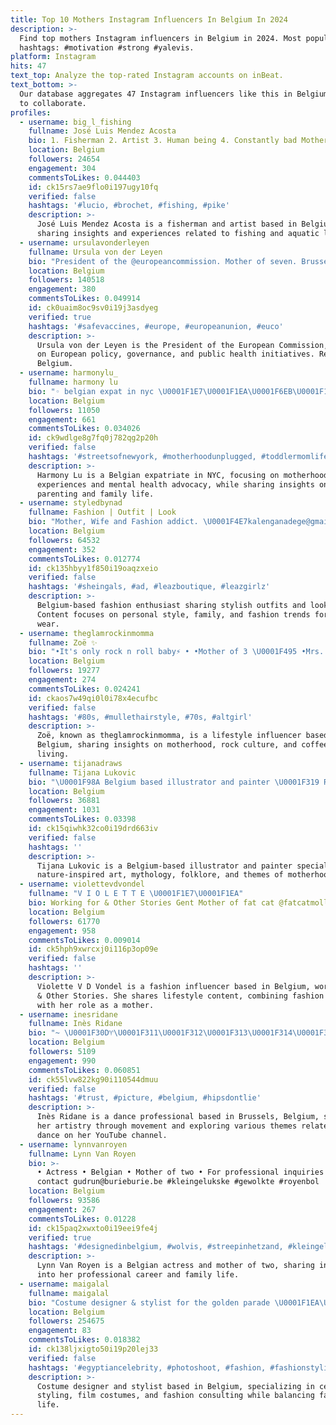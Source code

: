 ```yaml
---
title: Top 10 Mothers Instagram Influencers In Belgium In 2024
description: >-
  Find top mothers Instagram influencers in Belgium in 2024. Most popular
  hashtags: #motivation #strong #yalevis.
platform: Instagram
hits: 47
text_top: Analyze the top-rated Instagram accounts on inBeat.
text_bottom: >-
  Our database aggregates 47 Instagram influencers like this in Belgium for you
  to collaborate.
profiles:
  - username: big_l_fishing
    fullname: José Luis Mendez Acosta
    bio: 1. Fisherman 2. Artist 3. Human being 4. Constantly bad Motherfucker
    location: Belgium
    followers: 24654
    engagement: 304
    commentsToLikes: 0.044403
    id: ck15rs7ae9flo0i197ugy10fq
    verified: false
    hashtags: '#lucio, #brochet, #fishing, #pike'
    description: >-
      José Luis Mendez Acosta is a fisherman and artist based in Belgium,
      sharing insights and experiences related to fishing and aquatic life.
  - username: ursulavonderleyen
    fullname: Ursula von der Leyen
    bio: "President of the @europeancommission. Mother of seven. Brussels-born. European by heart. \U0001F1EA\U0001F1FA"
    location: Belgium
    followers: 140518
    engagement: 380
    commentsToLikes: 0.049914
    id: ck0uaim8oc9sv0i19j3asdyeg
    verified: true
    hashtags: '#safevaccines, #europe, #europeanunion, #euco'
    description: >-
      Ursula von der Leyen is the President of the European Commission, focusing
      on European policy, governance, and public health initiatives. Residing in
      Belgium.
  - username: harmonylu_
    fullname: harmony lu
    bio: "◦ belgian expat in nyc \U0001F1E7\U0001F1EA\U0001F6EB\U0001F1FA\U0001F1F8 ◦ adam's mom \U0001F43C ◦ motherhood in all its glory \U0001F974 ◦ mental health advocate \U0001F9D8\U0001F3FB‍♀️ ◦ she/her"
    location: Belgium
    followers: 11050
    engagement: 661
    commentsToLikes: 0.034026
    id: ck9wdlge8g7fq0j782qg2p20h
    verified: false
    hashtags: '#streetsofnewyork, #motherhoodunplugged, #toddlermomlife, #boymom'
    description: >-
      Harmony Lu is a Belgian expatriate in NYC, focusing on motherhood
      experiences and mental health advocacy, while sharing insights on
      parenting and family life.
  - username: styledbynad
    fullname: Fashion | Outfit | Look
    bio: "Mother, Wife and Fashion addict. \U0001F4E7kalenganadege@gmail.com \U0001F1E7\U0001F1EABelgium"
    location: Belgium
    followers: 64532
    engagement: 352
    commentsToLikes: 0.012774
    id: ck135hbyy1f850i19oaqzxeio
    verified: false
    hashtags: '#sheingals, #ad, #leazboutique, #leazgirlz'
    description: >-
      Belgium-based fashion enthusiast sharing stylish outfits and looks.
      Content focuses on personal style, family, and fashion trends for everyday
      wear.
  - username: theglamrockinmomma
    fullname: Zoë ✨
    bio: "•It's only rock n roll baby⚡ • •Mother of 3 \U0001F495 •Mrs. To @dieltches \U0001F48D\U0001F5A4 •Surviving on coffee ☕️ •Belgium \U0001F4CD •"
    location: Belgium
    followers: 19277
    engagement: 274
    commentsToLikes: 0.024241
    id: ckaos7w49qi0l0i78x4ecufbc
    verified: false
    hashtags: '#80s, #mullethairstyle, #70s, #altgirl'
    description: >-
      Zoë, known as theglamrockinmomma, is a lifestyle influencer based in
      Belgium, sharing insights on motherhood, rock culture, and coffee-fueled
      living.
  - username: tijanadraws
    fullname: Tijana Lukovic
    bio: "\U0001F98A Belgium based illustrator and painter \U0001F319 Rooted in nature 〰️ myth 〰️ folklore 〰️ motherhood \U0001F41A lukovictijana@gmail.com"
    location: Belgium
    followers: 36881
    engagement: 1031
    commentsToLikes: 0.03398
    id: ck15qiwhk32co0i19drd663iv
    verified: false
    hashtags: ''
    description: >-
      Tijana Lukovic is a Belgium-based illustrator and painter specializing in
      nature-inspired art, mythology, folklore, and themes of motherhood.
  - username: violettevdvondel
    fullname: "V I O L E T T E \U0001F1E7\U0001F1EA"
    bio: Working for & Other Stories Gent Mother of fat cat @fatcatmollyyyyyy
    location: Belgium
    followers: 61770
    engagement: 958
    commentsToLikes: 0.009014
    id: ck5hph9xwrcxj0i116p3op09e
    verified: false
    hashtags: ''
    description: >-
      Violette V D Vondel is a fashion influencer based in Belgium, working for
      & Other Stories. She shares lifestyle content, combining fashion insights
      with her role as a mother.
  - username: inesridane
    fullname: Inès Ridane
    bio: "~ \U0001F30D♈\U0001F311\U0001F312\U0001F313\U0001F314\U0001F315\U0001F316\U0001F317\U0001F318 ~ My mother language is dance \U0001F338 ~ \U0001F4E7 : inesridanepro@gmail.com \U0001F4CDBrussel, Belgium ~ YouTube ⤵️"
    location: Belgium
    followers: 5109
    engagement: 990
    commentsToLikes: 0.060851
    id: ck55lvw822kg90i110544dmuu
    verified: false
    hashtags: '#trust, #picture, #belgium, #hipsdontlie'
    description: >-
      Inès Ridane is a dance professional based in Brussels, Belgium, showcasing
      her artistry through movement and exploring various themes related to
      dance on her YouTube channel.
  - username: lynnvanroyen
    fullname: Lynn Van Royen
    bio: >-
      • Actress • Belgian • Mother of two • For professional inquiries please
      contact gudrun@burieburie.be #kleingelukske #gewolkte #royenbol
    location: Belgium
    followers: 93586
    engagement: 267
    commentsToLikes: 0.01228
    id: ck15paq2xwxto0i19eei9fe4j
    verified: true
    hashtags: '#designedinbelgium, #wolvis, #streepinhetzand, #kleingelukske'
    description: >-
      Lynn Van Royen is a Belgian actress and mother of two, sharing insights
      into her professional career and family life.
  - username: maigalal
    fullname: maigalal
    bio: "Costume designer & stylist for the golden parade \U0001F1EA\U0001F1EC -Celebrity stylist - Costumes making for movies - Fashion consultant And mother to 3 loving angels"
    location: Belgium
    followers: 254675
    engagement: 83
    commentsToLikes: 0.018382
    id: ck138ljxigto50i19p20lej33
    verified: false
    hashtags: '#egyptiancelebrity, #photoshoot, #fashion, #fashionstylist'
    description: >-
      Costume designer and stylist based in Belgium, specializing in celebrity
      styling, film costumes, and fashion consulting while balancing family
      life.
---
```


